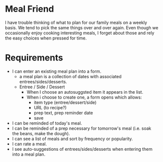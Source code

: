 # Meal Friend
I have trouble thinking of what to plan for our family meals on a weekly basis.  We tend to pick the same things over and over again. Even though we occasionally enjoy cooking interesting meals, I forget about those and rely the easy choices when pressed for time. 

# Requirements
* I can enter an existing meal plan into a form.
  * a meal plan is a collection of dates with associated entrees/sides/desserts.  
  * Entree / Side / Dessert
    * When I choose an autosuggsted item it appears in the list. 
    * When i choose to create one, a form opens which allows: 
      * item type (entree/dessert/side)
      * URL (to recipe?)
      * prep text, prep reminder date
      * save
* I can be reminded of today's meal.
* I can be reminded of a prep necessary for tomorrow's meal (i.e. soak the beans, make the dough).
* I can see a list of meals and sort by frequency or popularity. 
* I can rate a meal.
* I see auto-suggestions of entrees/sides/desserts when entering them into a meal plan.
